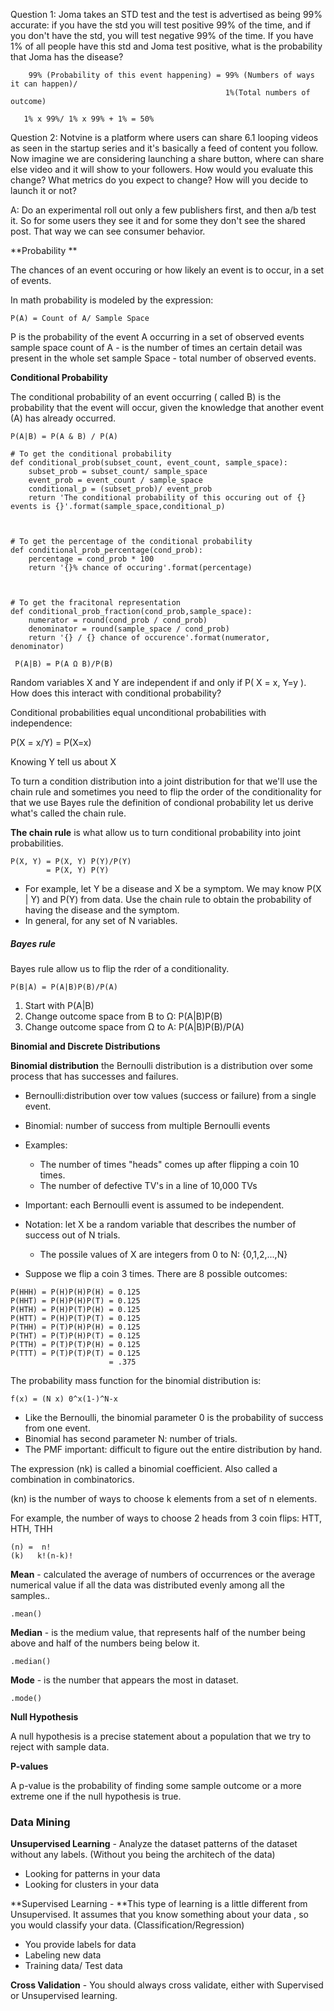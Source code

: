 Question 1: Joma takes an STD test and the test is advertised as being 99% accurate: if you have the std you will test positive 99% of the time, and if you don't have the std, you will test negative 99% of the time. If you have 1% of all people have this std and Joma test positive, what is the probability that Joma has the disease?

```
    99% (Probability of this event happening) = 99% (Numbers of ways it can happen)/ 
                                                1%(Total numbers of outcome)

   1% x 99%/ 1% x 99% + 1% = 50%
```

Question 2: Notvine is a platform where users can share 6.1 looping videos as seen in the startup series and it's basically a feed of content you follow. Now imagine we are considering launching a share button, where can share else video and it will show to your followers. How would you evaluate this change? What metrics do you expect to change? How will you decide to launch it or not?

A: Do an experimental roll out only a few publishers first, and then a/b test it. So for some users they see it and for some they don't see the shared post.  That way we can see consumer behavior.

**Probability **

The chances of an event occuring or how likely an event is to occur, in a set of events.

In math probability is modeled by the expression:

```
P(A) = Count of A/ Sample Space
```

P is the probability of the event A occurring  in a set of observed events sample space count of A - is the number of times an certain detail was present in the whole set sample Space - total number of observed events.

**Conditional Probability**

The conditional probability of an event occurring \( called B\) is the probability that the event will occur, given the knowledge that another event \(A\) has already occurred.

`P(A|B) = P(A & B) / P(A)`

```
# To get the conditional probability
def conditional_prob(subset_count, event_count, sample_space):
    subset_prob = subset_count/ sample_space
    event_prob = event_count / sample_space
    conditional_p = (subset_prob)/ event_prob
    return 'The conditional probability of this occuring out of {} events is {}'.format(sample_space,conditional_p)



# To get the percentage of the conditional probability
def conditional_prob_percentage(cond_prob):
    percentage = cond_prob * 100
    return '{}% chance of occuring'.format(percentage)



# To get the fracitonal representation
def conditional_prob_fraction(cond_prob,sample_space):
    numerator = round(cond_prob / cond_prob)
    denominator = round(sample_space / cond_prob)
    return '{} / {} chance of occurence'.format(numerator, denominator)
```

```
 P(A|B) = P(A Ω B)/P(B)
```

Random variables X and Y are independent if and only if P\( X = x, Y=y \). How does this interact with conditional probability?

Conditional probabilities equal unconditional probabilities with independence:

P\(X = x/Y\) = P\(X=x\)

Knowing Y tell us about X

To turn a condition distribution into a joint distribution for that we'll use the chain rule and sometimes you need to flip the order of the conditionality for that we use Bayes rule the definition of condional probability let us derive what's called the chain rule.

**The chain rule** is what allow us to turn conditional probability into joint probabilities.

```
P(X, Y) = P(X, Y) P(Y)/P(Y)
        = P(X, Y) P(Y)
```

* For example, let Y be a disease and X be a symptom. We may know P\(X \| Y\) and P\(Y\) from data. Use the chain rule to obtain the probability of having the disease and the symptom. 
* In general, for any set of N variables.

##### **Bayes rule**

Bayes rule allow us to flip the rder of a conditionality.

```
P(B|A) = P(A|B)P(B)/P(A)
```

1. Start with P\(A\|B\)
2. Change outcome space from B to Ω: P\(A\|B\)P\(B\)
3. Change outcome space from Ω to A: P\(A\|B\)P\(B\)/P\(A\)

**Binomial and Discrete Distributions**

**Binomial distribution** the Bernoulli distribution is a distribution over some process that has successes and failures.

* Bernoulli:distribution over tow values \(success or failure\) from a single event. 
* Binomial: number of success from multiple Bernoulli events
* Examples:
  * The number of times "heads" comes up after flipping a coin 10 times. 
  * The number of defective TV's in a line of 10,000 TVs
* Important: each Bernoulli event is assumed to be independent. 
* Notation: let X be a random variable that describes the number of success out of N trials.

  * The possile values of X are integers from 0 to N: {0,1,2,...,N}

* Suppose we flip a coin 3 times. There are 8 possible outcomes:

```
P(HHH) = P(H)P(H)P(H) = 0.125
P(HHT) = P(H)P(H)P(T) = 0.125
P(HTH) = P(H)P(T)P(H) = 0.125
P(HTT) = P(H)P(T)P(T) = 0.125
P(THH) = P(T)P(H)P(H) = 0.125
P(THT) = P(T)P(H)P(T) = 0.125
P(TTH) = P(T)P(T)P(H) = 0.125
P(TTT) = P(T)P(T)P(T) = 0.125 
                      = .375
```

The probability mass function for the binomial distribution is:

```
f(x) = (N x) 0^x(1-)^N-x
```

* Like the Bernoulli, the binomial parameter 0 is the probability of success from one event. 
* Binomial has second parameter N: number of trials.
* The PMF important: difficult to figure out the entire distribution by hand. 

The expression \(nk\) is called a binomial coefficient. Also called a combination in combinatorics.

\(kn\) is the number of ways to choose k elements from a set of n elements.

For example, the number of ways to choose 2 heads from 3 coin flips: HTT, HTH, THH

```
(n) =  n!
(k)   k!(n-k)!
```

**Mean** - calculated the average of numbers of occurrences or the average numerical value if all the data was distributed evenly among all the samples..

```
.mean()
```

**Median** - is the medium value, that represents half of the number being above and half of the numbers being below it.

```
.median()
```

**Mode** - is the number that appears the most in dataset.

```
.mode()
```

**Null Hypothesis**

A null hypothesis is a precise statement about a population that we try to reject with sample data.

**P-values**

A p-value is the probability of finding some sample outcome or a more extreme one if the null hypothesis is true.

### **Data Mining**

**Unsupervised Learning** - Analyze the dataset patterns of the dataset without any labels. \(Without you being the architech of the data\)

* Looking for patterns in your data
* Looking for clusters in your data

**Supervised Learning - **This type of learning is a little different from Unsupervised. It assumes that you know something about your data , so you would classify your data. \(Classification/Regression\) 

* You provide labels for data
* Labeling new data
* Training data/ Test data 

**Cross Validation** -  You should always cross validate, either with Supervised or Unsupervised learning. 

